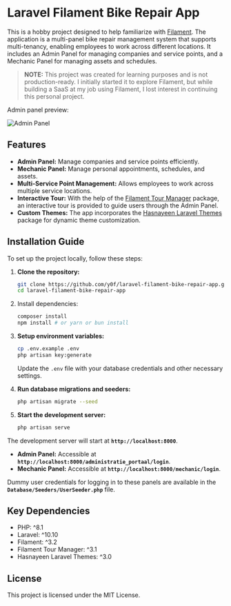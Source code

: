 # Laravel Filament Bike Repair App

This is a hobby project designed to help familiarize with [Filament](https://filamentphp.com). The application is a multi-panel bike repair management system that supports multi-tenancy, enabling employees to work across different locations. It includes an Admin Panel for managing companies and service points, and a Mechanic Panel for managing assets and schedules.

>**NOTE:** This project was created for learning purposes and is not production-ready. I initially started it to explore Filament, but while building a SaaS at my job using Filament, I lost interest in continuing this personal project.

Admin panel preview:

![Admin Panel](https://github.com/y0f/laravel-filament-bike-repair-app/assets/70378641/1088fcfd-7a7d-4a07-b3bd-e22449f70c96)

## Features

- **Admin Panel:** Manage companies and service points efficiently.
- **Mechanic Panel:** Manage personal appointments, schedules, and assets.
- **Multi-Service Point Management:** Allows employees to work across multiple service locations.
- **Interactive Tour:** With the help of the [Filament Tour Manager](https://github.com/jibaymcs/filament-tour) package, an interactive tour is provided to guide users through the Admin Panel.
- **Custom Themes:** The app incorporates the [Hasnayeen Laravel Themes](https://github.com/hasnayeen/laravel-themes) package for dynamic theme customization.


## Installation Guide

To set up the project locally, follow these steps:

1. **Clone the repository:**
   ```bash
   git clone https://github.com/y0f/laravel-filament-bike-repair-app.git
   cd laravel-filament-bike-repair-app
   ```
   
2. Install dependencies:
    ```bash
    composer install
    npm install # or yarn or bun install
    ```

3. **Setup environment variables:**

    ```bash
    cp .env.example .env
    php artisan key:generate
    ```

    Update the `.env` file with your database credentials and other necessary settings.

4. **Run database migrations and seeders:**

    ```bash
    php artisan migrate --seed
    ```

5. **Start the development server:**

    ```bash
    php artisan serve
    ```

The development server will start at **`http://localhost:8000`**.

- **Admin Panel:** Accessible at **`http://localhost:8000/administratie_portaal/login`**.
- **Mechanic Panel:** Accessible at **`http://localhost:8000/mechanic/login`**.

Dummy user credentials for logging in to these panels are available in the **`Database/Seeders/UserSeeder.php`** file.

## Key Dependencies

- PHP: ^8.1
- Laravel: ^10.10
- Filament: ^3.2
- Filament Tour Manager: ^3.1
- Hasnayeen Laravel Themes: ^3.0

## License

This project is licensed under the MIT License.



